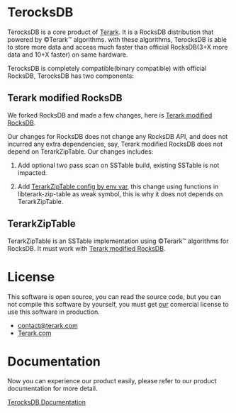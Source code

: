 # TerocksDB 

TerocksDB is a core product of [Terark](http://terark.com). It is a RocksDB distribution that powered by &copy;Terark&trade; algorithms. with these algorithms, TerocksDB is able to store more data and access much faster than official RocksDB(3+X more data and 10+X faster) on same hardware.

TerocksDB is completely compatible(binary compatible) with official RocksDB, TerocksDB has two components:

## Terark modified RocksDB

We forked RocksDB and made a few changes, here is [Terark modified RocksDB](http://github/rockeet/rocksdb).

Our changes for RocksDB does not change any RocksDB API, and does not incurred any extra dependencies, say, Terark modified RocksDB does not depend on TerarkZipTable. Our changes includes:

1.  Add optional two pass scan on SSTable build, existing SSTable is not impacted.

2.  Add [TerarkZipTable config by env var](), this change using functions in libterark-zip-table as weak symbol, this is why it does not depends on TerarkZipTable.

## TerarkZipTable

TerarkZipTable is an SSTable implementation using  &copy;Terark&trade; algorithms for RocksDB. It must work with [Terark modified RocksDB](http://github/rockeet/rocksdb).

# License
This software is open source, you can read the source code,
but you can not compile this software by yourself,
you must get [our](http://terark.com) comercial license to use this software in production.

- contact@terark.com
- [Terark.com](www.terark.com)

# Documentation
Now you can experience our product easily, please refer to our product documentation for more detail.

[TerocksDB Documentation](https://github.com/Terark/terark-zip-rocksdb/wiki)
